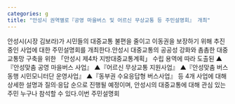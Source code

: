 ```yaml
---
categories: g
title: "안성시 권역별로『공영 마을버스 및 어르신 무상교통 등 주민설명회』 개최"
---
```

안성시(시장 김보라)가 시민들의 대중교통 불편을 줄이고 이동권을 보장하기 위해 추진 중인 사업에 대한 주민설명회를 개최한다.안성시 대중교통의 공공성 강화와 촘촘한 대중교통망 구축을 위한 「안성시 제4차 지방대중교통계획」 수립 용역에 따라 도출된 ▲『안성맞춤 공영 마을버스 사업』 ▲『어르신 무상교통 지원사업』 ▲『안성맞춤 버스동행 시민모니터단 운영사업』 ▲『동부권 수요응답형 버스사업』 등 4개 사업에 대해 상세한 설명과 질의·응답 순으로 진행될 예정이며, 안성시의 대중교통에 대해 관심 있는 주민 누구나 참석할 수 있다.이번 주민설명회